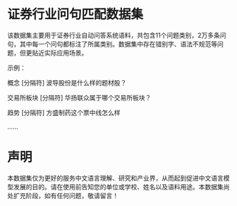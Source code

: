 # 证券行业问句匹配数据集

该数据集主要用于证券行业自动问答系统语料，共包含11个问题类别，2万多条问句，其中每一个问句都标注了所属类别。数据集中存在错别字、语法不规范等问题，但更贴近实际应用场景。

示例：

概念 [分隔符] 波导股份是什么样的题材股？

交易所板块 [分隔符] 华扬联众属于哪个交易所板块？

趋势 [分隔符] 方盛制药这个票中线怎么样

......

# 声明
本数据集仅为更好的服务中文语言理解、研究和产业界，从而起到促进中文语言模型发展的目的。请在使用前告知您的单位或学校、姓名以及语料用途。本数据集尚处扩充阶段，如有任何问题，敬请留言！
